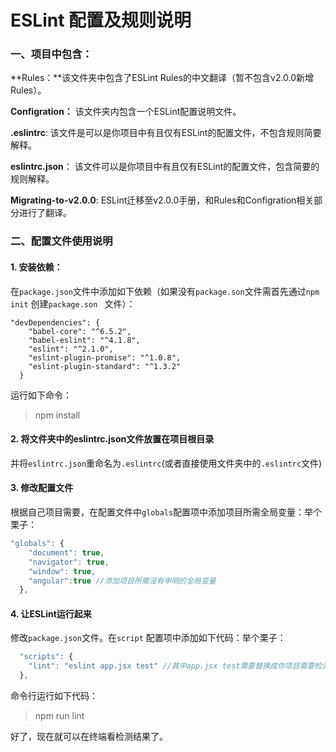 # ESLint 配置及规则说明

### 一、项目中包含：

**Rules：**该文件夹中包含了ESLint Rules的中文翻译（暂不包含v2.0.0新增Rules）。

**Configration：** 该文件夹内包含一个ESLint配置说明文件。

**.eslintrc**: 该文件是可以是你项目中有且仅有ESLint的配置文件，不包含规则简要解释。

**eslintrc.json**： 该文件可以是你项目中有且仅有ESLint的配置文件，包含简要的规则解释。

**Migrating-to-v2.0.0**: ESLint迁移至v2.0.0手册，和Rules和Configration相关部分进行了翻译。

### 二、配置文件使用说明

#### 1. 安装依赖：

在`package.json`文件中添加如下依赖（如果没有`package.son`文件需首先通过`npm init` 创建`package.son ` 文件）：

``` 
"devDependencies": {
    "babel-core": "^6.5.2",
    "babel-eslint": "^4.1.8",
    "eslint": "^2.1.0",
    "eslint-plugin-promise": "^1.0.8",
    "eslint-plugin-standard": "^1.3.2"
  }
```

运行如下命令：

> npm install 

#### 2. 将文件夹中的eslintrc.json文件放置在项目根目录

并将`eslintrc.json`重命名为`.eslintrc`(或者直接使用文件夹中的`.eslintrc`文件)

#### 3. 修改配置文件

根据自己项目需要，在配置文件中`globals`配置项中添加项目所需全局变量：举个栗子：

``` javascript
"globals": {
    "document": true,
    "navigator": true,
    "window": true,
    "angular":true //添加项目所需没有申明的全局变量
  },
```

#### 4. 让ESLint运行起来

修改`package.json`文件。在`script` 配置项中添加如下代码：举个栗子：

``` javascript
  "scripts": {
    "lint": "eslint app.jsx test" //其中app.jsx test需要替换成你项目需要检测的文件或文件夹
  },
```

命令行运行如下代码：

> npm run lint

好了，现在就可以在终端看检测结果了。